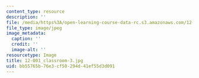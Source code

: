 ```yaml
---
content_type: resource
description: ''
file: /media/https%3A/open-learning-course-data-rc.s3.amazonaws.com/12-001-introduction-to-geology-fall-2013/bb55765b76e3cf50294d41ef55d3d091_12-001_classroom-3.jpg
file_type: image/jpeg
image_metadata:
  caption: ''
  credit: ''
  image-alt: ''
resourcetype: Image
title: 12-001_classroom-3.jpg
uid: bb55765b-76e3-cf50-294d-41ef55d3d091
---
```

